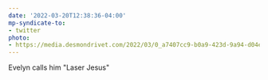 ```yaml
---
date: '2022-03-20T12:38:36-04:00'
mp-syndicate-to:
- twitter
photo:
- https://media.desmondrivet.com/2022/03/0_a7407cc9-b0a9-423d-9a94-d04e775576ad.jpg
---
```


Evelyn calls him "Laser Jesus"